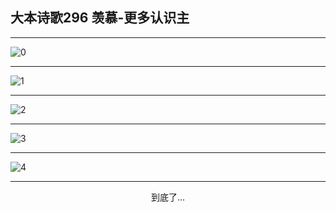 
## 大本诗歌296 羡慕-更多认识主
        
<div id="aplayer0"></div>

---

<img alt="0" data-original="/data/d0295/0.png">

---

<img alt="1" data-original="/data/d0295/1.png">

---

<img alt="2" data-original="/data/d0295/2.png">

---

<img alt="3" data-original="/data/d0295/3.png">

---

<img alt="4" data-original="/data/d0295/4.png">

---

<p style="text-align: center">到底了...</p>

<script src="/js/dist-view.js"></script>

<script>
MAIN.id = 'd0295';
        
const ap0 = new APlayer({
    container: document.getElementById('aplayer0'),
    volume: 1,
    loop: 'none',
    preload: 'none',
    audio: [{
        name: '大本诗歌296.mp3',
        artist: '大本诗歌',
        url: 'https://res.wx.qq.com/voice/getvoice?mediaid=MzI0NTk3MDM5M18yMjQ3NDkxMTIx',
        cover: '/favicon'
    }]
});
</script>
